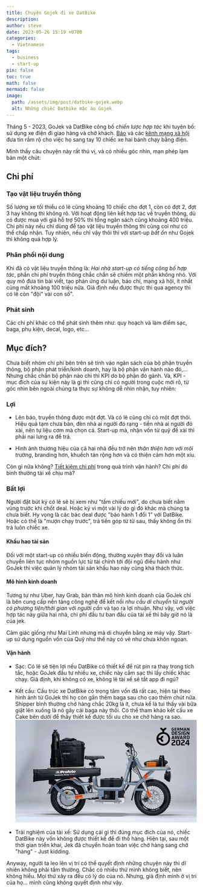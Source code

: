 ```yaml
---
title: Chuyện Gojek đi xe DatBike
description: 
author: steve
date: 2023-05-26 15:19 +0700
categories:
  - Vietnamese
tags:
  - business
  - start-up
pin: false
toc: true
math: false
mermaid: false
image:
  path: /assets/img/post/datbike-gojek.webp
  alt: Những chiếc Datbike mặc áo Gojek
---
```

Tháng 5 - 2023, GoJek và DatBike công bố *chiến lược hợp tác*  khi tuyên bố: sử dụng xe điện đi giao hàng và chở khách. [Báo](https://tuoitre.vn/gojek-hop-tac-dat-bike-dua-xe-may-dien-phuc-vu-van-chuyen-hanh-khach-20230524132950417.htm) và các [kênh mạng xã hội](https://tinhte.vn/thread/gojek-bat-tay-voi-dat-bike-dung-xe-dien-weaver-de-giao-hang-va-cho-khach.3670681/) đưa tin rầm rộ cho việc họ sang tay 10 chiếc xe hai bánh chạy bằng điện.

Mình thấy câu chuyện này rất thú vị, và có nhiều góc nhìn, mạn phép lạm bàn một chút:

## Chi phí
### Tạo vật liệu truyền thông
Số lượng xe tối thiểu có lẽ cũng khoảng 10 chiếc cho đợt 1, còn có đợt 2, đợt 3 hay không thì không rõ. Với hoạt động liên kết hợp tác về truyền thông, dù có được mua với giá hỗ trợ 50% thì tổng ngân sách cũng khoảng 400 triệu. Chi phí này nếu chỉ dùng để tạo vật liệu truyền thông thì cũng coi như có thể chấp nhận. Tuy nhiên, nếu chỉ vậy thôi thì với start-up *bất ổn* như Gojek thì không quá hợp lý.

### Phân phối nội dung
Khi đã có vật liệu truyền thông là: *Hai nhà start-up có tiếng công bố hợp tác*, phần chi phí truyền thông chắc chắn sẽ chiếm một phần không nhỏ. Với quy mô đưa tin bài viết, tạo phản ứng dư luận, báo chí, mạng xã hội, ít nhất cũng mất khoảng 100 triệu nữa. Giả định nếu được thực thi qua agency thì có lẽ còn "đội" vài con số".

### Phát sinh
Các chi phí khác có thể phát sinh thêm như: quy hoạch và làm điểm sạc, baga, phụ kiện, decal, logo, etc...

## Mục đích?
Chưa biết nhóm chi phí bên trên sẽ tính vào ngân sách của bộ phận truyền thông, bộ phận phát triển/kinh doanh, hay là bộ phận vận hành nào đó,... Nhưng chắc chắn bộ phận nào chi thì KPI do bộ phận đó gánh.
Và, KPI - mục đích của sự kiện này là gì thì cũng chỉ có người trong cuộc mới rõ, từ góc nhìn bên ngoài chúng ta thực sự không dễ nhìn nhận, tuy nhiên:

### Lợi
- Lên báo, truyền thông được một đợt. Và có lẽ cũng chỉ có một đợt thôi. Hiệu quả tạm chưa bàn, đèn nhà ai người đó rạng - tiền nhà ai người đó xài, nên tự liệu cơm mà chọn cá. Start-up mà, nhận vốn từ quỹ để xài thì phải nai lưng ra để trả.

- Hình ảnh thương hiệu của cả hai nhà đều trở nên *thân thiện hơn với môi trường*, branding hơn, khuếch tán rộng hơn và có thiện cảm hơn một xíu.

Còn gì nữa không? [Tiết kiệm chi phí](https://www.gojek.com/vn/blog/2-banh_tphcm-trai-nghiem-xe-may-dien-dat-bike-chi-voi-30kngay) trong quá trình vận hành? Chi phí đó bình thường tài xế chịu mà?

### Bất lợi
Người đặt bút ký có lẽ sẽ bị xem như "tấm chiếu mới", do chưa biết nằm vùng trước khi chốt deal. Hoặc ký vì một vài lý do gì đó khác mà chúng ta chưa biết. Hy vọng là các bác deal được "bảo hành 1 đổi 1" với DatBike. Hoặc có thể là "mượn chạy trước", trả tiền góp từ từ sau, thấy không ổn thì trả luôn chiếc xe.

#### Khấu hao tài sản
Đối với một start-up có nhiều biến động, thường xuyên thay đổi và luân chuyển liên tục nhóm nguồn lực từ tài chính tới đội ngũ điều hành như GoJek thì việc quản lý nhóm tài sản khấu hao này cũng khá thách thức.

#### Mô hình kinh doanh
Tương tự như Uber, hay Grab, bản thân mô hình kinh doanh của GoJek chỉ là bên cung cấp nền tảng công nghệ để kết nối *nhu cầu di chuyển* từ *người có phương tiện/thời gian*  với *người cần* và tạo ra lợi nhuận. Như vậy, với việc hợp tác này giữa hai nhà, chi phí đầu tư ban đầu của tài xế thì bây giờ nó là của jek.

Cảm giác giống như Mai Linh nhưng mà di chuyển bằng xe máy vậy. Start-up sử dụng nguồn vốn của Quỹ như thế này có vẻ như chưa khôn ngoan.

#### Vận hành
- Sạc:
Có lẽ sẽ tiện lợi nếu DatBike có thiết kế để rút pin ra thay trong tích tắc, hoặc GoJek đầu tư nhiều xe, chiếc này cắm sạc thì lấy chiếc khác chạy. Giả định, khi không có xe, không lẽ tài xế sẽ tắt app đi ngủ?

- Kết cấu:
Cấu trúc xe DatBike có trọng tâm vốn đã rất cao, hiện tại theo hình ảnh từ GoJek thì họ còn gắn thêm baga sau cho cao thêm chút nữa. Shipper bình thường chở hàng chắc 20kg là ít, chưa kể là tui thấy vài bữa giật lên xuống là nó gãy cái baga này thôi. Có thể tham khảo kết cấu xe Cake bên dưới để thấy thiết kế được tối ưu cho xe chở hàng ra sao.
![Cake bike](/assets/img/post/cake-bike.webp "Cake bike - xe được sinh ra để chở hàng")

- Trải nghiệm của tài xế:
Sử dụng cái gì thì đúng mục đích của nó, chiếc DatBike này vốn không được thiết kế để đi thồ hàng. Hiện tại, sau một thời gian triển khai, Jek đã chuyển hoàn toàn việc chở hàng sang chở "hàng" - Just kidding.

Anyway, người ta leo lên vị trí có thể quyết định những chuyện này thì dĩ nhiên không phải tầm thường. Chắc có nhiều thứ mình không biết, nên không hiểu. Mọi thứ xảy ra đều có lý do của nó. Nhưng, giả định mình ở vị trí của họ... mình cũng không quyết định như vậy.